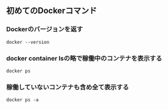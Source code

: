 ## 初めてのDockerコマンド

### Dockerのバージョンを返す
```
docker --version
```

### docker container lsの略で稼働中のコンテナを表示する
```
docker ps
```
### 稼働していないコンテナも含め全て表示する
```
docker ps -a
```

